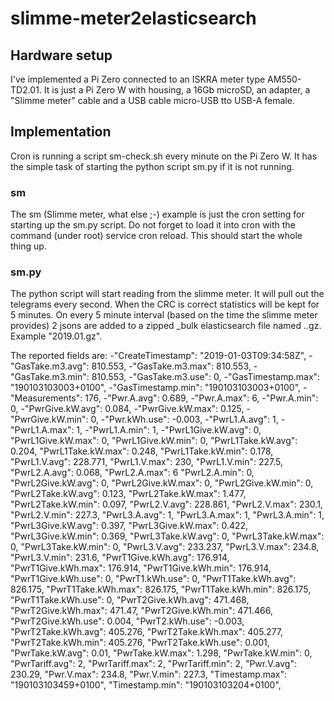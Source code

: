 # slimme-meter2elasticsearch
## Hardware setup
I've implemented a Pi Zero connected to an ISKRA meter type AM550-TD2.01. It is just a Pi Zero W with housing, a 16Gb microSD, an adapter, a "Slimme meter" cable and a USB cable micro-USB tto USB-A female.

## Implementation
Cron is running a script sm-check.sh every minute on the Pi Zero W. It has the simple task of starting the python script sm.py if it is not running.

### sm
The sm (Slimme meter, what else ;-) example is just the cron setting for starting up the sm.py script. Do not forget to load it into cron with the command (under root) service cron reload. This should start the whole thing up.

### sm.py
The python script will start reading from the slimme meter. It will pull out the telegrams every second. When the CRC is correct statistics will be kept for 5 minutes. On every 5 minute interval (based on the time the slimme meter provides) 2 jsons are added to a zipped _bulk elasticsearch file named <year>.<month>.gz. Example "2019.01.gz".

The reported fields are:
-"CreateTimestamp": "2019-01-03T09:34:58Z",
-"GasTake.m3.avg": 810.553,
-"GasTake.m3.max": 810.553,
-"GasTake.m3.min": 810.553,
-"GasTake.m3.use": 0,
-"GasTimestamp.max": "190103103003+0100",
-"GasTimestamp.min": "190103103003+0100",
-"Measurements": 176,
-"Pwr.A.avg": 0.689,
-"Pwr.A.max": 6,
-"Pwr.A.min": 0,
-"PwrGive.kW.avg": 0.084,
-"PwrGive.kW.max": 0.125,
-"PwrGive.kW.min": 0,
-"Pwr.kWh.use": -0.003,
-"PwrL1.A.avg": 1,
-"PwrL1.A.max": 1,
-"PwrL1.A.min": 1,
-"PwrL1Give.kW.avg": 0,
  "PwrL1Give.kW.max": 0,
  "PwrL1Give.kW.min": 0,
  "PwrL1Take.kW.avg": 0.204,
  "PwrL1Take.kW.max": 0.248,
  "PwrL1Take.kW.min": 0.178,
  "PwrL1.V.avg": 228.771,
  "PwrL1.V.max": 230,
  "PwrL1.V.min": 227.5,
  "PwrL2.A.avg": 0.068,
  "PwrL2.A.max": 6
  "PwrL2.A.min": 0,
  "PwrL2Give.kW.avg": 0,
  "PwrL2Give.kW.max": 0,
  "PwrL2Give.kW.min": 0,
  "PwrL2Take.kW.avg": 0.123,
  "PwrL2Take.kW.max": 1.477,
  "PwrL2Take.kW.min": 0.097,
  "PwrL2.V.avg": 228.861,
  "PwrL2.V.max": 230.1,
  "PwrL2.V.min": 227.3,
  "PwrL3.A.avg": 1,
  "PwrL3.A.max": 1,
  "PwrL3.A.min": 1,
  "PwrL3Give.kW.avg": 0.397,
  "PwrL3Give.kW.max": 0.422,
  "PwrL3Give.kW.min": 0.369,
  "PwrL3Take.kW.avg": 0,
  "PwrL3Take.kW.max": 0,
  "PwrL3Take.kW.min": 0,
  "PwrL3.V.avg": 233.237,
  "PwrL3.V.max": 234.8,
  "PwrL3.V.min": 231.6,
  "PwrT1Give.kWh.avg": 176.914,
  "PwrT1Give.kWh.max": 176.914,
  "PwrT1Give.kWh.min": 176.914,
  "PwrT1Give.kWh.use": 0,
  "PwrT1.kWh.use": 0,
  "PwrT1Take.kWh.avg": 826.175,
  "PwrT1Take.kWh.max": 826.175,
  "PwrT1Take.kWh.min": 826.175,
  "PwrT1Take.kWh.use": 0,
  "PwrT2Give.kWh.avg": 471.468,
  "PwrT2Give.kWh.max": 471.47,
  "PwrT2Give.kWh.min": 471.466,
  "PwrT2Give.kWh.use": 0.004,
  "PwrT2.kWh.use": -0.003,
  "PwrT2Take.kWh.avg": 405.276,
  "PwrT2Take.kWh.max": 405.277,
  "PwrT2Take.kWh.min": 405.276,
  "PwrT2Take.kWh.use": 0.001,
  "PwrTake.kW.avg": 0.01,
  "PwrTake.kW.max": 1.298,
  "PwrTake.kW.min": 0,
  "PwrTariff.avg": 2,
  "PwrTariff.max": 2,
  "PwrTariff.min": 2,
  "Pwr.V.avg": 230.29,
  "Pwr.V.max": 234.8,
  "Pwr.V.min": 227.3,
  "Timestamp.max": "190103103459+0100",
  "Timestamp.min": "190103103204+0100",
